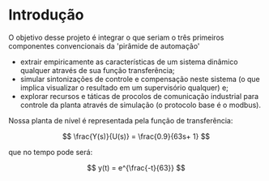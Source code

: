 # Introdução

O objetivo desse projeto é integrar o que seriam o três primeiros componentes convencionais da 'pirâmide de automação'



- extrair empiricamente as características de um sistema dinâmico qualquer através de sua função transferência;
- simular sintonizações de controle e compensação neste sistema (o que implica visualizar o resultado em um supervisório qualquer) e;
- explorar recursos e táticas de procolos de comunicação industrial para controle da planta através de simulação (o protocolo base é o modbus).


Nossa planta de nível é representada pela função de transferência: 


$$ \frac{Y(s)}{U(s)} = \frac{0.9}{63s+ 1} $$

que no tempo pode será:

$$  y(t) = e^{\frac{-t}{63}} $$
